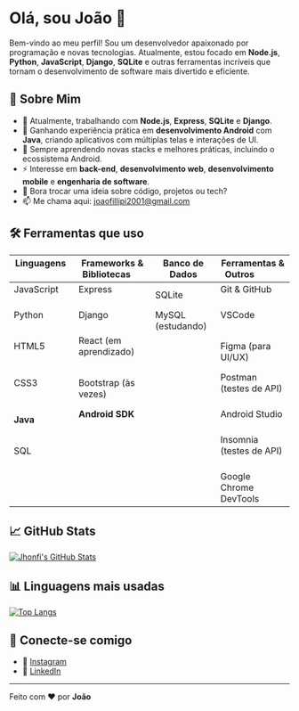 # Olá, sou **João** 👋

Bem-vindo ao meu perfil! Sou um desenvolvedor apaixonado por programação e novas tecnologias. Atualmente, estou focado em **Node.js**, **Python**, **JavaScript**, **Django**, **SQLite** e outras ferramentas incríveis que tornam o desenvolvimento de software mais divertido e eficiente.

## 🚀 Sobre Mim

- 🔭 Atualmente, trabalhando com **Node.js**, **Express**, **SQLite** e **Django**.
- 📱 Ganhando experiência prática em **desenvolvimento Android** com **Java**, criando aplicativos com múltiplas telas e interações de UI.
- 🌱 Sempre aprendendo novas stacks e melhores práticas, incluindo o ecossistema Android.
- ⚡ Interesse em **back-end**, **desenvolvimento web**, **desenvolvimento mobile** e **engenharia de software**.
- 💬 Bora trocar uma ideia sobre código, projetos ou tech?
- 📫 Me chama aqui: [joaofillipi2001@gmail.com](mailto:joaofillipi2001@gmail.com)

## 🛠️ Ferramentas que uso

| Linguagens         | Frameworks & Bibliotecas     | Banco de Dados | Ferramentas & Outros           |
|--------------------|------------------------------|----------------|-------------------------------|
| JavaScript         | Express                      | SQLite         | Git & GitHub                  |
| Python             | Django                       | MySQL (estudando) | VSCode                        |
| HTML5              | React (em aprendizado)       |                | Figma (para UI/UX)           |
| CSS3               | Bootstrap (às vezes)         |                | Postman (testes de API)      |
| **Java**           | **Android SDK**              |                | Android Studio                |
| SQL                |                              |                | Insomnia (testes de API)     |
|                    |                              |                | Google Chrome DevTools       |

## 📈 GitHub Stats

[![Jhonfi's GitHub Stats](https://github-readme-stats.vercel.app/api?username=jhonfi&show_icons=true&theme=tokyonight&count_private=true)](https://github.com/jhonfi)

## 📊 Linguagens mais usadas

[![Top Langs](https://github-readme-stats.vercel.app/api/top-langs/?username=jhonfi&layout=compact&theme=tokyonight)](https://github.com/jhonfi)

## 🔗 Conecte-se comigo

- 📸 [Instagram](https://www.instagram.com/joaofillipej/?next=%2F)
- 💼 [LinkedIn](https://www.linkedin.com/in/jo%C3%A3o-filipe-09aa84303/)

---

Feito com ❤️ por **João**
